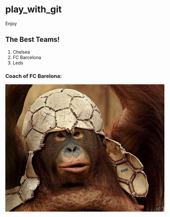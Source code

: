 # play_with_git
Enjoy

## The Best Teams!

1. Chelsea
2. FC Barcelona
3. Leds

### Coach of FC Barelona:
![the coach](monkey.jpg)
